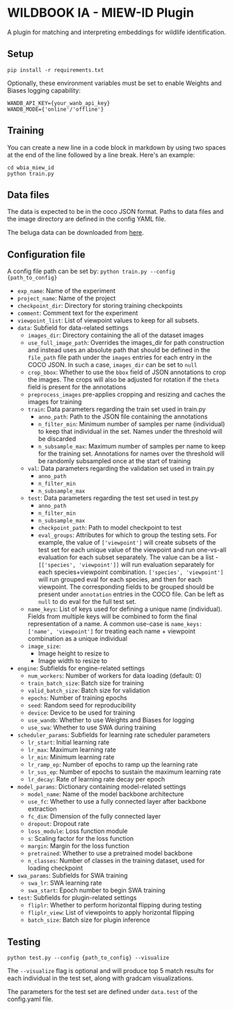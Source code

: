 
# WILDBOOK IA - MIEW-ID Plugin

A plugin for matching and interpreting embeddings for wildlife identification.


## Setup

` pip install -r requirements.txt `

Optionally, these environment variables must be set to enable Weights and Biases logging
capability:
```
WANDB_API_KEY={your_wanb_api_key}
WANDB_MODE={'online'/'offline'}
```

## Training
You can create a new line in a code block in markdown by using two spaces at the end of the line followed by a line break. Here's an example:

```
cd wbia_miew_id
python train.py
```

## Data files

The data is expected to be in the coco JSON format. Paths to data files and the image directory are defined in the config YAML file.

The beluga data can be downloaded from [here](https://cthulhu.dyn.wildme.io/public/datasets/beluga-model-data.zip).

## Configuration file

A config file path can be set by:
`python train.py --config {path_to_config}`

- `exp_name`: Name of the experiment
- `project_name`: Name of the project
- `checkpoint_dir`: Directory for storing training checkpoints
- `comment`: Comment text for the experiment
- `viewpoint_list`: List of viewpoint values to keep for all subsets.
- `data`: Subfield for data-related settings
  - `images_dir`: Directory containing the all of the dataset images
  - `use_full_image_path`: Overrides the images_dir for path construction and instead uses an absolute path that should be defined in the `file_path` file path under the `images` entries for each entry in the COCO JSON. In such a case, `images_dir` can be set to `null`
  - `crop_bbox`: Whether to use the `bbox` field of JSON annotations to crop the images. The crops will also be adjusted for rotation if the `theta` field is present for the annotations
  - `preprocess_images` pre-applies cropping and resizing and caches the images for training
  - `train`: Data parameters regarding the train set used in train.py
    - `anno_path`: Path to the JSON file containing the annotations
    - `n_filter_min`: Minimum number of samples per name (individual) to keep that individual in the set. Names under the threshold will be discarded
    - `n_subsample_max`: Maximum number of samples per name to keep for the training set. Annotations for names over the threshold will be randomly subsampled once at the start of training
  - `val`: Data parameters regarding the validation set used in train.py
    - `anno_path`
    - `n_filter_min`
    - `n_subsample_max`
  - `test`: Data parameters regarding the test set used in test.py
    - `anno_path`
    - `n_filter_min`
    - `n_subsample_max`
    - `checkpoint_path`: Path to model checkpoint to test
    - `eval_groups`: Attributes for which to group the testing sets. For example, the value of `['viewpoint']` will create subsets of the test set for each unique value of the viewpoint and run one-vs-all evaluation for each subset separately. The value can be a list - `[['species', 'viewpoint']]` will run evaluation separately for each species+viewpoint combination. `['species', 'viewpoint']` will run grouped eval for each species, and then for each viewpoint. The corresponding fields to be grouped should be present under `annotation` entries in the COCO file. Can be left as `null` to do eval for the full test set.
  - `name_keys`: List of keys used for defining a unique name (individual). Fields from multiple keys will be combined to form the final representation of a name. A common use-case is `name_keys: ['name', 'viewpoint']` for treating each name + viewpoint combination as a unique individual
  - `image_size`:
    - Image height to resize to
    - Image width to resize to
- `engine`: Subfields for engine-related settings
  - `num_workers`: Number of workers for data loading (default: 0)
  - `train_batch_size`: Batch size for training
  - `valid_batch_size`: Batch size for validation
  - `epochs`: Number of training epochs
  - `seed`: Random seed for reproducibility
  - `device`: Device to be used for training
  - `use_wandb`: Whether to use Weights and Biases for logging
  - `use_swa`: Whether to use SWA during training
- `scheduler_params`: Subfields for  learning rate scheduler parameters
  - `lr_start`: Initial learning rate
  - `lr_max`: Maximum learning rate
  - `lr_min`: Minimum learning rate
  - `lr_ramp_ep`: Number of epochs to ramp up the learning rate
  - `lr_sus_ep`: Number of epochs to sustain the maximum learning rate
  - `lr_decay`: Rate of learning rate decay per epoch
- `model_params`: Dictionary containing model-related settings
  - `model_name`: Name of the model backbone architecture
  - `use_fc`: Whether to use a fully connected layer after backbone extraction
  - `fc_dim`: Dimension of the fully connected layer
  - `dropout`: Dropout rate
  - `loss_module`: Loss function module
  - `s`: Scaling factor for the loss function
  - `margin`: Margin for the loss function
  - `pretrained`: Whether to use a pretrained model backbone
  - `n_classes`: Number of classes in the training dataset, used for loading checkpoint
- `swa_params`: Subfields for SWA training
  - `swa_lr`: SWA learning rate
  - `swa_start`: Epoch number to begin SWA training
- `test`: Subfields for plugin-related settings
  - `fliplr`: Whether to perform horizontal flipping during testing
  - `fliplr_view`: List of viewpoints to apply horizontal flipping
  - `batch_size`: Batch size for plugin inference
  
## Testing
`python test.py --config {path_to_config} --visualize`

The `--visualize` flag is optional and will produce top 5 match results for each individual in the test set, along with gradcam visualizations.

The parameters for the test set are defined under `data.test` of the config.yaml file.
